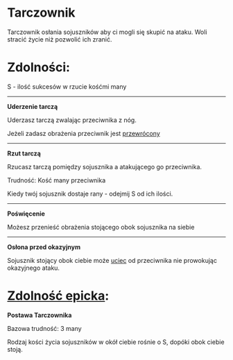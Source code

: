 # Tarczownik

Tarczownik osłania sojuszników aby ci mogli się skupić na ataku. Woli stracić życie niż pozwolić ich zranić.

<!-- <img src="imgs/tarczownik.png" width="400"> -->

# Zdolności:

S - ilość sukcesów w rzucie kośćmi many

___

**Uderzenie tarczą**

Uderzasz tarczą zwalając przeciwnika z nóg.

Jeżeli zadasz obrażenia przeciwnik jest [przewrócony](/docs/efekty/przewrocony.md)

___

**Rzut tarczą**

Rzucasz tarczą pomiędzy sojusznika a atakującego go przeciwnika.

Trudność: Kość many przeciwnika

Kiedy twój sojusznik dostaje rany - odejmij S od ich ilości.

___

**Poświęcenie**

Możesz przenieść obrażenia stojącego obok sojusznika na siebie
___

**Osłona przed okazyjnym**

Sojusznik stojący obok ciebie może [uciec](/docs/ucieczka.md) od przeciwnika nie prowokując okazyjnego ataku.

# [Zdolność epicka](/docs/zdolnosc-epicka.md):

**Postawa Tarczownika**

Bazowa trudność: 3 many

Rodzaj kości życia sojuszników w okół ciebie rośnie o S, dopóki obok ciebie stoją.
